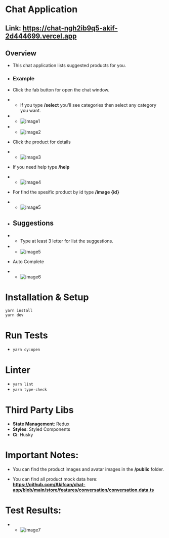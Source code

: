 # Chat Application

## Link: https://chat-ngh2ib9q5-akif-2d444699.vercel.app

## Overview

- This chat application lists suggested products for you.
- ### **Example**

- Click the fab button for open the chat window.

- - If you type **/select** you'll see categories then select any category you want.
- - ![image1](https://i.hizliresim.com/pkeqox3.png)
- - ![image2](https://i.hizliresim.com/dwus686.png)

- Click the product for details
- - ![image3](https://i.hizliresim.com/ps62u55.png)

- If you need help type **/help**
- - ![image4](https://i.hizliresim.com/myryhqq.png)

- For find the spesific product by id type **/image {id}**
- - ![image5](https://i.hizliresim.com/iobtnv3.png)

- ## Suggestions

- - Type at least 3 letter for list the suggestions.
- - ![image5](https://i.hizliresim.com/4h5wa8e.png)

- Auto Complete
- - ![image6](https://i.hizliresim.com/l77rgmj.png)

# Installation & Setup

```
yarn install
yarn dev
```

# Run Tests

- `yarn cy:open`

# Linter

- `yarn lint`
- `yarn type-check`

# Third Party Libs

- **State Management**: Redux
- **Styles**: Styled Components
- **Ci**: Husky

# Important Notes:

- You can find the product images and avatar images in the **/public** folder.

- You can find all product mock data here: **https://github.com/Akifcan/chat-app/blob/main/store/features/conversation/conversation.data.ts**

# Test Results:

- - ![image7](https://i.hizliresim.com/6k8yzj2.png)